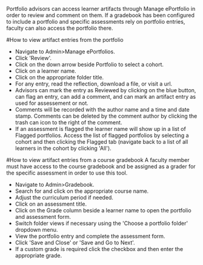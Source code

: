 Portfolio advisors can access learner artifacts through Manage ePortfolio in order to review and comment on them.  If a gradebook has been configured to include a portfolio and specific assessments rely on portfolio entries, faculty can also access the portfolio there.

#How to view artifact entries from the portfolio  
* Navigate to Admin>Manage ePortfolios.
* Click 'Review'.
* Click on the down arrow beside Portfolio to select a cohort.
* Click on a learner name.
* Click on the appropriate folder title.
* For any entry, read the reflection, download a file, or visit a url.  
* Advisors can mark the entry as Reviewed by clicking on the blue button, can flag an entry, can add a comment, and can mark an artifact entry as used for assessement or not.
* Comments will be recorded with the author name and a time and date stamp. Comments can be deleted by the comment author by clicking the trash can icon to the right of the comment.
* If an assessment is flagged the learner name will show up in a list of Flagged portfolios.  Access the list of flagged portfolios by selecting a cohort and then clicking the Flagged tab (navigate back to a list of all learners in the cohort by clicking 'All').

#How to view artifact entries from a course gradebook
A faculty member must have access to the course gradebook and be assigned as a grader for the specific assessment in order to use this tool.

* Navigate to Admin>Gradebook.
* Search for and click on the appropriate course name.
* Adjust the curriculum period if needed.
* Click on an assessment title.
* Click on the Grade column beside a learner name to open the portfolio and assessment form.
* Switch folder views if necessary using the 'Choose a portfolio folder' dropdown menu.
* View the portfolio entry and complete the assessment form.
* Click 'Save and Close' or 'Save and Go to Next'.
* If a custom grade is required click the checkbox and then enter the appropriate grade.
